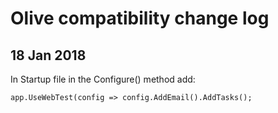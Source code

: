 # Olive compatibility change log

## 18 Jan 2018
In Startup file in the Configure() method add:
```
app.UseWebTest(config => config.AddEmail().AddTasks();
```
